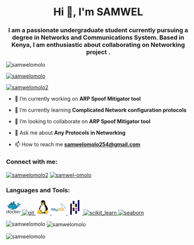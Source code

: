 <h1 align="center">Hi 👋, I'm SAMWEL</h1>
<h3 align="center">I am a passionate undergraduate student currently pursuing a degree in Networks and Communications System. Based in Kenya, I am enthusiastic about collaborating on Networking project .</h3>

<p align="left"> <img src="https://komarev.com/ghpvc/?username=samwelomolo&label=Profile%20views&color=0e75b6&style=flat" alt="samwelomolo" /> </p>

<p align="left"> <a href="https://github.com/ryo-ma/github-profile-trophy"><img src="https://github-profile-trophy.vercel.app/?username=samwelomolo" alt="samwelomolo" /></a> </p>

<p align="left"> <a href="https://twitter.com/samwelomolo2" target="blank"><img src="https://img.shields.io/twitter/follow/samwelomolo2?logo=twitter&style=for-the-badge" alt="samwelomolo2" /></a> </p>

- 🔭 I’m currently working on **ARP Spoof Mitigator tool**

- 🌱 I’m currently learning **Complicated Network configuration protocols**

- 👯 I’m looking to collaborate on **ARP Spoof Mitigator tool**

- 💬 Ask me about **Any Protocols in Networking**

- 📫 How to reach me **samwelomolo254@gmail.com**

<h3 align="left">Connect with me:</h3>
<p align="left">
<a href="https://twitter.com/samwelomolo2" target="blank"><img align="center" src="https://raw.githubusercontent.com/rahuldkjain/github-profile-readme-generator/master/src/images/icons/Social/twitter.svg" alt="samwelomolo2" height="30" width="40" /></a>
<a href="https://linkedin.com/in/samwel-omolo" target="blank"><img align="center" src="https://raw.githubusercontent.com/rahuldkjain/github-profile-readme-generator/master/src/images/icons/Social/linked-in-alt.svg" alt="samwel-omolo" height="30" width="40" /></a>
</p>

<h3 align="left">Languages and Tools:</h3>
<p align="left"> <a href="https://www.docker.com/" target="_blank" rel="noreferrer"> <img src="https://raw.githubusercontent.com/devicons/devicon/master/icons/docker/docker-original-wordmark.svg" alt="docker" width="40" height="40"/> </a> <a href="https://git-scm.com/" target="_blank" rel="noreferrer"> <img src="https://www.vectorlogo.zone/logos/git-scm/git-scm-icon.svg" alt="git" width="40" height="40"/> </a> <a href="https://www.linux.org/" target="_blank" rel="noreferrer"> <img src="https://raw.githubusercontent.com/devicons/devicon/master/icons/linux/linux-original.svg" alt="linux" width="40" height="40"/> </a> <a href="https://www.mysql.com/" target="_blank" rel="noreferrer"> <img src="https://raw.githubusercontent.com/devicons/devicon/master/icons/mysql/mysql-original-wordmark.svg" alt="mysql" width="40" height="40"/> </a> <a href="https://pandas.pydata.org/" target="_blank" rel="noreferrer"> <img src="https://raw.githubusercontent.com/devicons/devicon/2ae2a900d2f041da66e950e4d48052658d850630/icons/pandas/pandas-original.svg" alt="pandas" width="40" height="40"/> </a> <a href="https://scikit-learn.org/" target="_blank" rel="noreferrer"> <img src="https://upload.wikimedia.org/wikipedia/commons/0/05/Scikit_learn_logo_small.svg" alt="scikit_learn" width="40" height="40"/> </a> <a href="https://seaborn.pydata.org/" target="_blank" rel="noreferrer"> <img src="https://seaborn.pydata.org/_images/logo-mark-lightbg.svg" alt="seaborn" width="40" height="40"/> </a> </p>

<p><img align="left" src="https://github-readme-stats.vercel.app/api/top-langs?username=samwelomolo&show_icons=true&locale=en&layout=compact" alt="samwelomolo" /></p>

<p>&nbsp;<img align="center" src="https://github-readme-stats.vercel.app/api?username=samwelomolo&show_icons=true&locale=en" alt="samwelomolo" /></p>

<p><img align="center" src="https://github-readme-streak-stats.herokuapp.com/?user=samwelomolo&" alt="samwelomolo" /></p>
